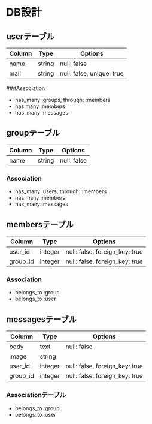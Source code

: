 # DB設計

## userテーブル
|Column|Type|Options|
|------|----|-------|
|name|string|null: false|
|mail|string|null: false, unique: true|

###Association
- has_many :groups, through: :members
- has many :members
- has_many :messages

## groupテーブル
|Column|Type|Options|
|------|----|-------|
|name|string|null: false|

### Association
- has_many :users, through: :members
- has many :members
- has_many :messages

## membersテーブル

|Column|Type|Options|
|------|----|-------|
|user_id|integer|null: false, foreign_key: true|
|group_id|integer|null: false, foreign_key: true|

### Association
- belongs_to :group
- belongs_to :user

## messagesテーブル

|Column|Type|Options|
|------|----|-------|
|body|text|null: false|
|image|string||
|user_id|integer|null: false, foreign_key: true|
|group_id|integer|null: false, foreign_key: true|

### Associationテーブル
- belongs_to :group
- belongs_to :user